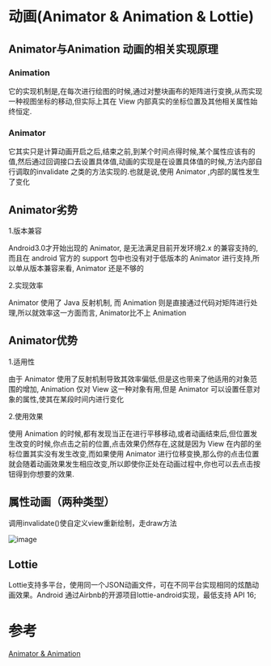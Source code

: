 # 动画(Animator & Animation & Lottie)
## Animator与Animation 动画的相关实现原理

###  Animation
它的实现机制是,在每次进行绘图的时候,通过对整块画布的矩阵进行变换,从而实现一种视图坐标的移动,但实际上其在 View 内部真实的坐标位置及其他相关属性始终恒定.

### Animator
它其实只是计算动画开启之后,结束之前,到某个时间点得时候,某个属性应该有的值,然后通过回调接口去设置具体值,动画的实现是在设置具体值的时候,方法内部自行调取的invalidate 之类的方法实现的.也就是说,使用 Animator ,内部的属性发生了变化

## Animator劣势

1.版本兼容

Android3.0才开始出现的 Animator, 是无法满足目前开发环境2.x 的兼容支持的,而且在 android 官方的 support 包中也没有对于低版本的 Animator 进行支持,所以单从版本兼容来看, Animator 还是不够的

2.实现效率

Animator 使用了 Java 反射机制, 而 Animation 则是直接通过代码对矩阵进行处理,所以就效率这一方面而言, Animator比不上 Animation


## Animator优势

1.适用性

由于 Animator 使用了反射机制导致其效率偏低,但是这也带来了他适用的对象范围的增加, Animation 仅对 View 这一种对象有用,但是 Animator 可以设置任意对象的属性,使其在某段时间内进行变化

2.使用效果

使用 Animation 的时候,都有发现当正在进行平移移动,或者动画结束后,但位置发生改变的时候,你点击之前的位置,点击效果仍然存在,这就是因为 View 在内部的坐标位置其实没有发生改变,而如果使用 Animator 进行位移变换,那么你的点击位置就会随着动画效果发生相应改变,所以即使你正处在动画过程中,你也可以去点击按钮得到你想要的效果.

## 属性动画（两种类型）
调用invalidate()使自定义view重新绘制，走draw方法

![image](https://img-blog.csdnimg.cn/20190608124630218.png "")

## Lottie
Lottie支持多平台，使用同一个JSON动画文件，可在不同平台实现相同的炫酷动画效果。Android 通过Airbnb的开源项目lottie-android实现，最低支持 API 16;


# 参考
[Animator & Animation](https://blog.csdn.net/leverage2009/article/details/79162981)
